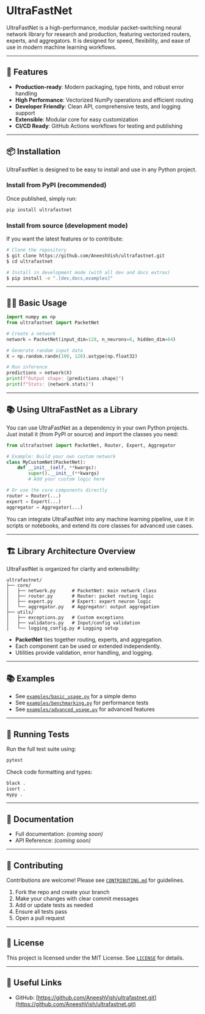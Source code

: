 # UltraFastNet

UltraFastNet is a high-performance, modular packet-switching neural network library for research and production, featuring vectorized routers, experts, and aggregators. It is designed for speed, flexibility, and ease of use in modern machine learning workflows.

---

## 🚀 Features
- **Production-ready**: Modern packaging, type hints, and robust error handling
- **High Performance**: Vectorized NumPy operations and efficient routing
- **Developer Friendly**: Clean API, comprehensive tests, and logging support
- **Extensible**: Modular core for easy customization
- **CI/CD Ready**: GitHub Actions workflows for testing and publishing

---

## 📦 Installation

UltraFastNet is designed to be easy to install and use in any Python project.

### Install from PyPI (recommended)
Once published, simply run:

```bash
pip install ultrafastnet
```

### Install from source (development mode)
If you want the latest features or to contribute:

```bash
# Clone the repository
$ git clone https://github.com/AneeshVish/ultrafastnet.git
$ cd ultrafastnet

# Install in development mode (with all dev and docs extras)
$ pip install -e ".[dev,docs,examples]"
```

---

## 🧑‍💻 Basic Usage

```python
import numpy as np
from ultrafastnet import PacketNet

# Create a network
network = PacketNet(input_dim=128, n_neurons=8, hidden_dim=64)

# Generate random input data
X = np.random.randn(100, 128).astype(np.float32)

# Run inference
predictions = network(X)
print(f"Output shape: {predictions.shape}")
print(f"Stats: {network.stats}")
```

---

## 📚 Using UltraFastNet as a Library

You can use UltraFastNet as a dependency in your own Python projects. Just install it (from PyPI or source) and import the classes you need:

```python
from ultrafastnet import PacketNet, Router, Expert, Aggregator

# Example: Build your own custom network
class MyCustomNet(PacketNet):
    def __init__(self, **kwargs):
        super().__init__(**kwargs)
        # Add your custom logic here

# Or use the core components directly
router = Router(...)
expert = Expert(...)
aggregator = Aggregator(...)
```

You can integrate UltraFastNet into any machine learning pipeline, use it in scripts or notebooks, and extend its core classes for advanced use cases.

---

## 🏗️ Library Architecture Overview

UltraFastNet is organized for clarity and extensibility:

```
ultrafastnet/
├── core/
│   ├── network.py      # PacketNet: main network class
│   ├── router.py       # Router: packet routing logic
│   ├── expert.py       # Expert: expert neuron logic
│   └── aggregator.py   # Aggregator: output aggregation
├── utils/
│   ├── exceptions.py   # Custom exceptions
│   ├── validators.py   # Input/config validation
│   └── logging_config.py # Logging setup
```

- **PacketNet** ties together routing, experts, and aggregation.
- Each component can be used or extended independently.
- Utilities provide validation, error handling, and logging.

---

## 📚 Examples

- See [`examples/basic_usage.py`](examples/basic_usage.py) for a simple demo
- See [`examples/benchmarking.py`](examples/benchmarking.py) for performance tests
- See [`examples/advanced_usage.py`](examples/advanced_usage.py) for advanced features

---

## 🧪 Running Tests

Run the full test suite using:

```bash
pytest
```

Check code formatting and types:

```bash
black .
isort .
mypy .
```

---

## 📝 Documentation

- Full documentation: *(coming soon)*
- API Reference: *(coming soon)*

---

## 🤝 Contributing

Contributions are welcome! Please see [`CONTRIBUTING.md`](CONTRIBUTING.md) for guidelines.

1. Fork the repo and create your branch
2. Make your changes with clear commit messages
3. Add or update tests as needed
4. Ensure all tests pass
5. Open a pull request

---

## 📄 License

This project is licensed under the MIT License. See [`LICENSE`](LICENSE) for details.

---

## 🔗 Useful Links
- GitHub: [https://github.com/AneeshVish/ultrafastnet.git](https://github.com/AneeshVish/ultrafastnet.git)

